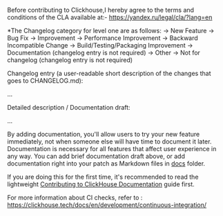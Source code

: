 Before contributing to Clickhouse,I hereby agree to the terms and conditions of the CLA available at:-
https://yandex.ru/legal/cla/?lang=en


*The Changelog category for level one are as follows:
-> New Feature
-> Bug Fix
-> Improvement
-> Performance Improvement
-> Backward Incompatible Change
-> Build/Testing/Packaging Improvement
-> Documentation (changelog entry is not required)
-> Other
-> Not for changelog (changelog entry is not required)


Changelog entry (a user-readable short description of the changes that goes to CHANGELOG.md):

...


Detailed description / Documentation draft:

...

By adding documentation, you'll allow users to try your new feature immediately, not when someone else will have time to document it later. Documentation is necessary for all features that affect user experience in any way. You can add brief documentation draft above, or add documentation right into your patch as Markdown files in [docs](https://github.com/ClickHouse/ClickHouse/tree/master/docs) folder.

If you are doing this for the first time, it's recommended to read the lightweight [Contributing to ClickHouse Documentation](https://github.com/ClickHouse/ClickHouse/tree/master/docs/README.md) guide first.


For more information about CI checks, refer to : https://clickhouse.tech/docs/en/development/continuous-integration/
